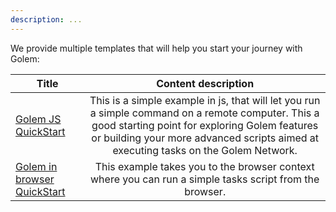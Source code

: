 ```yaml
---
description: ...
---
```



We provide multiple templates that will help you start your journey with Golem:

|Title                  |   Content  description  |
|-----------------------|:----------------------------------------:|
|[Golem JS QuickStart](/docs/creators/javascript/quickstarts/quickstart) | This is a simple example in js, that will let you run a simple command on a remote computer. This a good starting point for exploring Golem features or building your more advanced scripts aimed at executing tasks on the Golem Network. |
|[Golem in browser QuickStart](/docs/creators/javascript/quickstarts/golem-in-a-browser)   | This example takes you to the browser context where you can run a simple tasks script from the browser.    |



